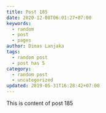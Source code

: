 ```yaml
---
title: Post 185
date: 2020-12-08T06:01:27+07:00
keywords:
  - random
  - post
  - pages
author: Dimas Lanjaka
tags:
  - random post
  - post has 5
category:
  - random post
  - uncategorized
updated: 2019-05-31T16:28:42+07:00
---
```

This is content of post 185